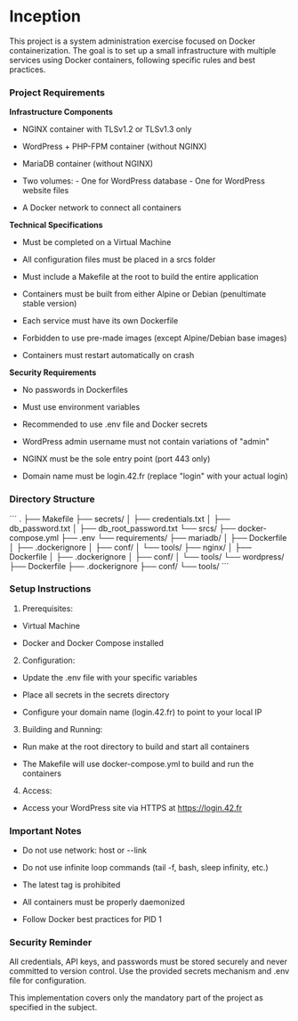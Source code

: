 # Inception

This project is a system administration exercise focused on Docker containerization. The goal is to set up a small infrastructure with multiple services using Docker containers, following specific rules and best practices.

### Project Requirements

**Infrastructure Components**

- NGINX container with TLSv1.2 or TLSv1.3 only

- WordPress + PHP-FPM container (without NGINX)

- MariaDB container (without NGINX)

- Two volumes:
        - One for WordPress database
        - One for WordPress website files

- A Docker network to connect all containers

**Technical Specifications**

- Must be completed on a Virtual Machine

- All configuration files must be placed in a srcs folder

- Must include a Makefile at the root to build the entire application

- Containers must be built from either Alpine or Debian (penultimate stable version)

- Each service must have its own Dockerfile

- Forbidden to use pre-made images (except Alpine/Debian base images)

- Containers must restart automatically on crash

**Security Requirements**

- No passwords in Dockerfiles

- Must use environment variables

- Recommended to use .env file and Docker secrets

- WordPress admin username must not contain variations of "admin"

- NGINX must be the sole entry point (port 443 only)

- Domain name must be login.42.fr (replace "login" with your actual login)

### Directory Structure
´´´
.
├── Makefile
├── secrets/
│   ├── credentials.txt
│   ├── db_password.txt
│   ├── db_root_password.txt
└── srcs/
    ├── docker-compose.yml
    ├── .env
    └── requirements/
        ├── mariadb/
        │   ├── Dockerfile
        │   ├── .dockerignore
        │   ├── conf/
        │   └── tools/
        ├── nginx/
        │   ├── Dockerfile
        │   ├── .dockerignore
        │   ├── conf/
        │   └── tools/
        └── wordpress/
            ├── Dockerfile
            ├── .dockerignore
            ├── conf/
            └── tools/
´´´

### Setup Instructions

1. Prerequisites:

- Virtual Machine

- Docker and Docker Compose installed

2. Configuration:

- Update the .env file with your specific variables

- Place all secrets in the secrets directory

- Configure your domain name (login.42.fr) to point to your local IP

3. Building and Running:

- Run make at the root directory to build and start all containers

- The Makefile will use docker-compose.yml to build and run the containers

4. Access:

- Access your WordPress site via HTTPS at https://login.42.fr

### Important Notes

- Do not use network: host or --link

- Do not use infinite loop commands (tail -f, bash, sleep infinity, etc.)

- The latest tag is prohibited

- All containers must be properly daemonized

- Follow Docker best practices for PID 1

### Security Reminder

All credentials, API keys, and passwords must be stored securely and never committed to version control. Use the provided secrets mechanism and .env file for configuration.

This implementation covers only the mandatory part of the project as specified in the subject.